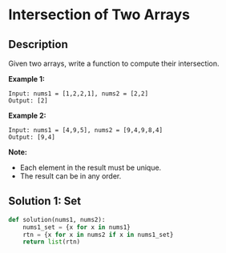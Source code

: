 # Intersection of Two Arrays

## Description

Given two arrays, write a function to compute their intersection.

**Example 1:**

```
Input: nums1 = [1,2,2,1], nums2 = [2,2]
Output: [2]
```

**Example 2:**

```
Input: nums1 = [4,9,5], nums2 = [9,4,9,8,4]
Output: [9,4]
```

**Note:**

- Each element in the result must be unique.
- The result can be in any order.

## Solution 1: Set

```python
def solution(nums1, nums2):
    nums1_set = {x for x in nums1}
    rtn = {x for x in nums2 if x in nums1_set}
    return list(rtn)
```

